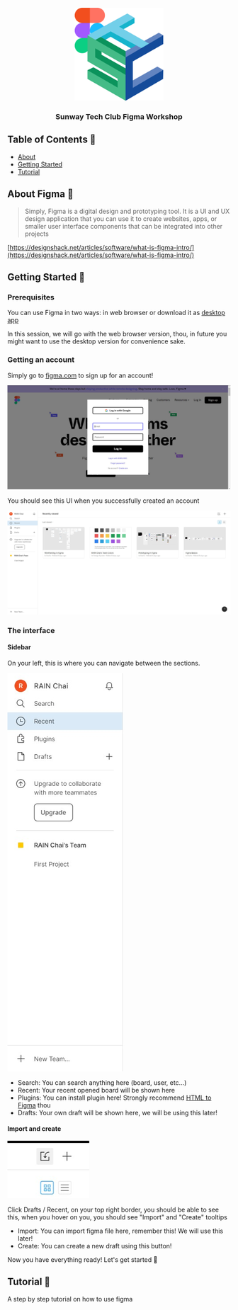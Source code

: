 <p align="center">
  <a href="" rel="noopener">
 <img width=200px src="./SVG_LOGO.png" alt="Project logo"></a>
</p>

<h3 align="center">Sunway Tech Club Figma Workshop</h3>

## Table of Contents 📝

- [About](#about)
- [Getting Started](#getting_started)
- [Tutorial](#tutorial)

## About Figma 🧐 <a name = "about"></a>

> Simply, Figma is a digital design and prototyping tool. It is a UI and UX design application that you can use it to create websites, apps, or smaller user interface components that can be integrated into other projects

[https://designshack.net/articles/software/what-is-figma-intro/](https://designshack.net/articles/software/what-is-figma-intro/)

## Getting Started 🏁 <a name = "getting_started"></a>

### Prerequisites

You can use Figma in two ways: in web browser or download it as [desktop app](https://www.figma.com/downloads/)

In this session, we will go with the web browser version, thou, in future you might want to use the desktop version for convenience sake.

### Getting an account

Simply go to [figma.com](https://www.figma.com/) to sign up for an account!

![sign up](./Getting_Started/signup.jpg)

You should see this UI when you successfully created an account

![UI](./Getting_Started/UI.jpg)

### The interface

#### Sidebar

On your left, this is where you can navigate between the sections.

![Sidebar](./Getting_Started/sidebar.jpg)

- Search: You can search anything here (board, user, etc...)
- Recent: Your recent opened board will be shown here
- Plugins: You can install plugin here! Strongly recommend [HTML to Figma](https://www.figma.com/community/plugin/747985167520967365/HTML-To-Figma) thou
- Drafts: Your own draft will be shown here, we will be using this later!

#### Import and create

![Import Create](./Getting_Started/import_create.jpg)

Click Drafts / Recent, on your top right border, you should be able to see this, when you hover on you, you should see "Import" and "Create" tooltips

- Import: You can import figma file here, remember this! We will use this later!
- Create: You can create a new draft using this button!

Now you have everything ready! Let's get started 🎉

## Tutorial 🎈 <a name="tutorial"></a>

A step by step tutorial on how to use figma
